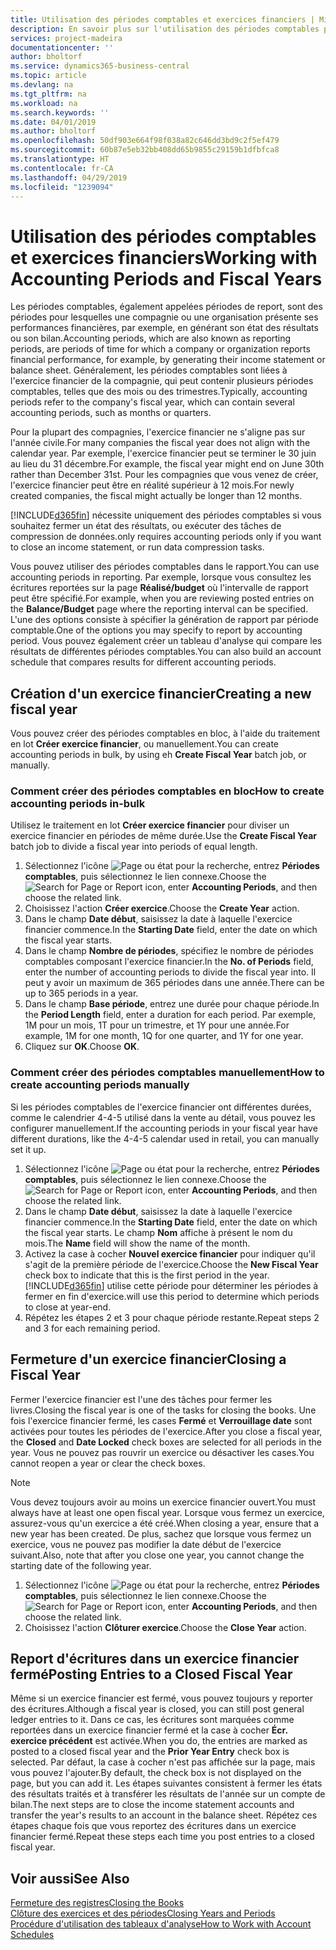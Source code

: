 ```yaml
---
title: Utilisation des périodes comptables et exercices financiers | Microsoft Docs
description: En savoir plus sur l'utilisation des périodes comptables pour définir le moment où votre compagnie fait état de ses performances financières.
services: project-madeira
documentationcenter: ''
author: bholtorf
ms.service: dynamics365-business-central
ms.topic: article
ms.devlang: na
ms.tgt_pltfrm: na
ms.workload: na
ms.search.keywords: ''
ms.date: 04/01/2019
ms.author: bholtorf
ms.openlocfilehash: 50df903e664f98f038a82c646dd3bd9c2f5ef479
ms.sourcegitcommit: 60b87e5eb32bb408dd65b9855c29159b1dfbfca8
ms.translationtype: HT
ms.contentlocale: fr-CA
ms.lasthandoff: 04/29/2019
ms.locfileid: "1239094"
---
```

# <a name="working-with-accounting-periods-and-fiscal-years"></a><span data-ttu-id="17ab8-103">Utilisation des périodes comptables et exercices financiers</span><span class="sxs-lookup"><span data-stu-id="17ab8-103">Working with Accounting Periods and Fiscal Years</span></span>
<span data-ttu-id="17ab8-104">Les périodes comptables, également appelées périodes de report, sont des périodes pour lesquelles une compagnie ou une organisation présente ses performances financières, par exemple, en générant son état des résultats ou son bilan.</span><span class="sxs-lookup"><span data-stu-id="17ab8-104">Accounting periods, which are also known as reporting periods, are periods of time for which a company or organization reports financial performance, for example, by generating their income statement or balance sheet.</span></span> <span data-ttu-id="17ab8-105">Généralement, les périodes comptables sont liées à l'exercice financier de la compagnie, qui peut contenir plusieurs périodes comptables, telles que des mois ou des trimestres.</span><span class="sxs-lookup"><span data-stu-id="17ab8-105">Typically, accounting periods refer to the company's fiscal year, which can contain several accounting periods, such as months or quarters.</span></span>

<span data-ttu-id="17ab8-106">Pour la plupart des compagnies, l'exercice financier ne s'aligne pas sur l'année civile.</span><span class="sxs-lookup"><span data-stu-id="17ab8-106">For many companies the fiscal year does not align with the calendar year.</span></span> <span data-ttu-id="17ab8-107">Par exemple, l'exercice financier peut se terminer le 30 juin au lieu du 31 décembre.</span><span class="sxs-lookup"><span data-stu-id="17ab8-107">For example, the fiscal year might end on June 30th rather than December 31st.</span></span> <span data-ttu-id="17ab8-108">Pour les compagnies que vous venez de créer, l'exercice financier peut être en réalité supérieur à 12 mois.</span><span class="sxs-lookup"><span data-stu-id="17ab8-108">For newly created companies, the fiscal might actually be longer than 12 months.</span></span> 

[!INCLUDE[d365fin](includes/d365fin_md.md)] <span data-ttu-id="17ab8-109">nécessite uniquement des périodes comptables si vous souhaitez fermer un état des résultats, ou exécuter des tâches de compression de données.</span><span class="sxs-lookup"><span data-stu-id="17ab8-109">only requires accounting periods only if you want to close an income statement, or run data compression tasks.</span></span> 

<span data-ttu-id="17ab8-110">Vous pouvez utiliser des périodes comptables dans le rapport.</span><span class="sxs-lookup"><span data-stu-id="17ab8-110">You can use accounting periods in reporting.</span></span> <span data-ttu-id="17ab8-111">Par exemple, lorsque vous consultez les écritures reportées sur la page **Réalisé/budget** où l'intervalle de rapport peut être spécifié.</span><span class="sxs-lookup"><span data-stu-id="17ab8-111">For example, when you are reviewing posted entries on the **Balance/Budget** page where the reporting interval can be specified.</span></span> <span data-ttu-id="17ab8-112">L'une des options consiste à spécifier la génération de rapport par période comptable.</span><span class="sxs-lookup"><span data-stu-id="17ab8-112">One of the options you may specify to report by accounting period.</span></span> <span data-ttu-id="17ab8-113">Vous pouvez également créer un tableau d'analyse qui compare les résultats de différentes périodes comptables.</span><span class="sxs-lookup"><span data-stu-id="17ab8-113">You can also build an account schedule that compares results for different accounting periods.</span></span>

## <a name="creating-a-new-fiscal-year"></a><span data-ttu-id="17ab8-114">Création d'un exercice financier</span><span class="sxs-lookup"><span data-stu-id="17ab8-114">Creating a new fiscal year</span></span>
<span data-ttu-id="17ab8-115">Vous pouvez créer des périodes comptables en bloc, à l'aide du traitement en lot **Créer exercice financier**, ou manuellement.</span><span class="sxs-lookup"><span data-stu-id="17ab8-115">You can create accounting periods in bulk, by using eh **Create Fiscal Year** batch job, or manually.</span></span>

### <a name="how-to-create-accounting-periods-in-bulk"></a><span data-ttu-id="17ab8-116">Comment créer des périodes comptables en bloc</span><span class="sxs-lookup"><span data-stu-id="17ab8-116">How to create accounting periods in-bulk</span></span>
<span data-ttu-id="17ab8-117">Utilisez le traitement en lot **Créer exercice financier** pour diviser un exercice financier en périodes de même durée.</span><span class="sxs-lookup"><span data-stu-id="17ab8-117">Use the **Create Fiscal Year** batch job to divide a fiscal year into periods of equal length.</span></span>  

1. <span data-ttu-id="17ab8-118">Sélectionnez l'icône ![Page ou état pour la recherche](media/ui-search/search_small.png "Page ou état pour la recherche"), entrez **Périodes comptables**, puis sélectionnez le lien connexe.</span><span class="sxs-lookup"><span data-stu-id="17ab8-118">Choose the ![Search for Page or Report](media/ui-search/search_small.png "Search for Page or Report icon") icon, enter **Accounting Periods**, and then choose the related link.</span></span>  
2. <span data-ttu-id="17ab8-119">Choisissez l'action **Créer exercice**.</span><span class="sxs-lookup"><span data-stu-id="17ab8-119">Choose the **Create Year** action.</span></span>  <!--What about the Scheduling option? Should we mention that? There's also the Report Output Type field...-->
3. <span data-ttu-id="17ab8-120">Dans le champ **Date début**, saisissez la date à laquelle l'exercice financier commence.</span><span class="sxs-lookup"><span data-stu-id="17ab8-120">In the **Starting Date** field, enter the date on which the fiscal year starts.</span></span>  
4. <span data-ttu-id="17ab8-121">Dans le champ **Nombre de périodes**, spécifiez le nombre de périodes comptables composant l'exercice financier.</span><span class="sxs-lookup"><span data-stu-id="17ab8-121">In the **No. of Periods** field, enter the number of accounting periods to divide the fiscal year into.</span></span> <span data-ttu-id="17ab8-122">Il peut y avoir un maximum de 365 périodes dans une année.</span><span class="sxs-lookup"><span data-stu-id="17ab8-122">There can be up to 365 periods in a year.</span></span>  
5. <span data-ttu-id="17ab8-123">Dans le champ **Base période**, entrez une durée pour chaque période.</span><span class="sxs-lookup"><span data-stu-id="17ab8-123">In the **Period Length** field, enter a duration for each period.</span></span> <span data-ttu-id="17ab8-124">Par exemple, 1M pour un mois, 1T pour un trimestre, et 1Y pour une année.</span><span class="sxs-lookup"><span data-stu-id="17ab8-124">For example, 1M for one month, 1Q for one quarter, and 1Y for one year.</span></span>  
6. <span data-ttu-id="17ab8-125">Cliquez sur **OK**.</span><span class="sxs-lookup"><span data-stu-id="17ab8-125">Choose **OK**.</span></span>  

### <a name="how-to-create-accounting-periods-manually"></a><span data-ttu-id="17ab8-126">Comment créer des périodes comptables manuellement</span><span class="sxs-lookup"><span data-stu-id="17ab8-126">How to create accounting periods manually</span></span>
<span data-ttu-id="17ab8-127">Si les périodes comptables de l'exercice financier ont différentes durées, comme le calendrier 4-4-5 utilisé dans la vente au détail, vous pouvez les configurer manuellement.</span><span class="sxs-lookup"><span data-stu-id="17ab8-127">If the accounting periods in your fiscal year have different durations, like the 4-4-5 calendar used in retail, you can manually set it up.</span></span>  
  
1. <span data-ttu-id="17ab8-128">Sélectionnez l'icône ![Page ou état pour la recherche](media/ui-search/search_small.png "Page ou état pour la recherche"), entrez **Périodes comptables**, puis sélectionnez le lien connexe.</span><span class="sxs-lookup"><span data-stu-id="17ab8-128">Choose the ![Search for Page or Report](media/ui-search/search_small.png "Search for Page or Report icon") icon, enter **Accounting Periods**, and then choose the related link.</span></span>  
2. <span data-ttu-id="17ab8-129">Dans le champ **Date début**, saisissez la date à laquelle l'exercice financier commence.</span><span class="sxs-lookup"><span data-stu-id="17ab8-129">In the **Starting Date** field, enter the date on which the fiscal year starts.</span></span> <span data-ttu-id="17ab8-130">Le champ **Nom** affiche à présent le nom du mois.</span><span class="sxs-lookup"><span data-stu-id="17ab8-130">The **Name** field will show the name of the month.</span></span>  
3. <span data-ttu-id="17ab8-131">Activez la case à cocher **Nouvel exercice financier** pour indiquer qu'il s'agit de la première période de l'exercice.</span><span class="sxs-lookup"><span data-stu-id="17ab8-131">Choose the **New Fiscal Year** check box to indicate that this is the first period in the year.</span></span> [!INCLUDE[d365fin](includes/d365fin_md.md)] <span data-ttu-id="17ab8-132">utilise cette période pour déterminer les périodes à fermer en fin d'exercice.</span><span class="sxs-lookup"><span data-stu-id="17ab8-132">will use this period to determine which periods to close at year-end.</span></span>
4. <span data-ttu-id="17ab8-133">Répétez les étapes 2 et 3 pour chaque période restante.</span><span class="sxs-lookup"><span data-stu-id="17ab8-133">Repeat steps 2 and 3 for each remaining period.</span></span>  

## <a name="closing-a-fiscal-year"></a><span data-ttu-id="17ab8-134">Fermeture d'un exercice financier</span><span class="sxs-lookup"><span data-stu-id="17ab8-134">Closing a Fiscal Year</span></span>
<span data-ttu-id="17ab8-135">Fermer l'exercice financier est l'une des tâches pour fermer les livres.</span><span class="sxs-lookup"><span data-stu-id="17ab8-135">Closing the fiscal year is one of the tasks for closing the books.</span></span> <span data-ttu-id="17ab8-136">Une fois l'exercice financier fermé, les cases **Fermé** et **Verrouillage date** sont activées pour toutes les périodes de l'exercice.</span><span class="sxs-lookup"><span data-stu-id="17ab8-136">After you close a fiscal year, the **Closed** and **Date Locked** check boxes are selected for all periods in the year.</span></span> <span data-ttu-id="17ab8-137">Vous ne pouvez pas rouvrir un exercice ou désactiver les cases.</span><span class="sxs-lookup"><span data-stu-id="17ab8-137">You cannot reopen a year or clear the check boxes.</span></span>

> [!NOTE]  
>  <span data-ttu-id="17ab8-138">Vous devez toujours avoir au moins un exercice financier ouvert.</span><span class="sxs-lookup"><span data-stu-id="17ab8-138">You must always have at least one open fiscal year.</span></span> <span data-ttu-id="17ab8-139">Lorsque vous fermez un exercice, assurez-vous qu'un exercice a été créé.</span><span class="sxs-lookup"><span data-stu-id="17ab8-139">When closing a year, ensure that a new year has been created.</span></span> <span data-ttu-id="17ab8-140">De plus, sachez que lorsque vous fermez un exercice, vous ne pouvez pas modifier la date début de l'exercice suivant.</span><span class="sxs-lookup"><span data-stu-id="17ab8-140">Also, note that after you close one year, you cannot change the starting date of the following year.</span></span>

1. <span data-ttu-id="17ab8-141">Sélectionnez l'icône ![Page ou état pour la recherche](media/ui-search/search_small.png "Page ou état pour la recherche"), entrez **Périodes comptables**, puis sélectionnez le lien connexe.</span><span class="sxs-lookup"><span data-stu-id="17ab8-141">Choose the ![Search for Page or Report](media/ui-search/search_small.png "Search for Page or Report icon") icon, enter **Accounting Periods**, and then choose the related link.</span></span>  
2. <span data-ttu-id="17ab8-142">Choisissez l'action **Clôturer exercice**.</span><span class="sxs-lookup"><span data-stu-id="17ab8-142">Choose the **Close Year** action.</span></span>  

## <a name="posting-entries-to-a-closed-fiscal-year"></a><span data-ttu-id="17ab8-143">Report d'écritures dans un exercice financier fermé</span><span class="sxs-lookup"><span data-stu-id="17ab8-143">Posting Entries to a Closed Fiscal Year</span></span>
<span data-ttu-id="17ab8-144">Même si un exercice financier est fermé, vous pouvez toujours y reporter des écritures.</span><span class="sxs-lookup"><span data-stu-id="17ab8-144">Although a fiscal year is closed, you can still post general ledger entries to it.</span></span> <span data-ttu-id="17ab8-145">Dans ce cas, les écritures sont marquées comme reportées dans un exercice financier fermé et la case à cocher **Écr. exercice précédent** est activée.</span><span class="sxs-lookup"><span data-stu-id="17ab8-145">When you do, the entries are marked as posted to a closed fiscal year and the **Prior Year Entry** check box is selected.</span></span> <span data-ttu-id="17ab8-146">Par défaut, la case à cocher n'est pas affichée sur la page, mais vous pouvez l'ajouter.</span><span class="sxs-lookup"><span data-stu-id="17ab8-146">By default, the check box is not displayed on the page, but you can add it.</span></span> <span data-ttu-id="17ab8-147">Les étapes suivantes consistent à fermer les états des résultats traités et à transférer les résultats de l'année sur un compte de bilan.</span><span class="sxs-lookup"><span data-stu-id="17ab8-147">The next steps are to close the income statement accounts and transfer the year's results to an account in the balance sheet.</span></span> <span data-ttu-id="17ab8-148">Répétez ces étapes chaque fois que vous reportez des écritures dans un exercice financier fermé.</span><span class="sxs-lookup"><span data-stu-id="17ab8-148">Repeat these steps each time you post entries to a closed fiscal year.</span></span>

## <a name="see-also"></a><span data-ttu-id="17ab8-149">Voir aussi</span><span class="sxs-lookup"><span data-stu-id="17ab8-149">See Also</span></span>
[<span data-ttu-id="17ab8-150">Fermeture des registres</span><span class="sxs-lookup"><span data-stu-id="17ab8-150">Closing the Books</span></span>](year-close-books.md)  
[<span data-ttu-id="17ab8-151">Clôture des exercices et des périodes</span><span class="sxs-lookup"><span data-stu-id="17ab8-151">Closing Years and Periods</span></span>](year-close-years-periods.md)  
[<span data-ttu-id="17ab8-152">Procédure d'utilisation des tableaux d'analyse</span><span class="sxs-lookup"><span data-stu-id="17ab8-152">How to Work with Account Schedules</span></span>](bi-how-work-account-schedule.md)  
  





